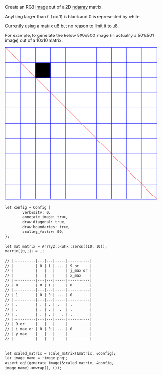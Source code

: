 Create an RGB [image](https://docs.rs/image/0.23.14/image/type.RgbImage.html)
out of a 2D [ndarray](https://docs.rs/ndarray/0.15.4/ndarray/index.html) matrix.

Anything larger than 0 (>= 1) is  black and 0 is represented by white

Currently using a matrix u8 but no reason to limit it to u8.

For example, to generate the below 500x500 image
(in actuality a 501x501 image) out of a 10x10 matrix.

![test image matrix](./Figures/test_image_500x500.png)

```
let config = Config {
		verbosity: 0,
		annotate_image: true,
		draw_diagonal: true,
		draw_boundaries: true,
		scaling_factor: 50,
};

let mut matrix = Array2::<u8>::zeros((10, 10));
matrix[[0,1]] = 1;

// |----------|---|---|-----|----------|
// |          | 0 | 1 | ... | 9 or     |
// |          |   |   |     | j_max or |
// |          |   |   |     | x_max    |
// |----------|---|---|-----|----------|
// | 0        | 0 | 1 | ... | 0        |
// |----------|---|---|-----|----------|
// | 1        | 0 | 0 | ... | 0        |
// |----------|---|---|-----|----------|
// | .        | . | . | .   | .        |
// | .        | . | . |  .  | .        |
// | .        | . | . |   . | .        |
// |----------|---|---|-----|----------|
// | 9 or     |   |   |     |          |
// | i_max or | 0 | 0 | ... | 0        |
// | y_max    |   |   |     |          |
// |----------|---|---|-----|----------|


let scaled_matrix = scale_matrix(&matrix, &config);
let image_name = "image.png";
assert_eq!(generate_image(&scaled_matrix, &config, image_name).unwrap(), ());
```
